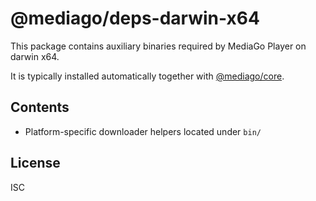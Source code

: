 # @mediago/deps-darwin-x64

This package contains auxiliary binaries required by MediaGo Player on darwin x64.

It is typically installed automatically together with [@mediago/core](https://www.npmjs.com/package/@mediago/core).

## Contents

- Platform-specific downloader helpers located under `bin/`

## License

ISC
